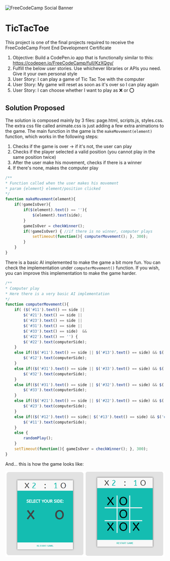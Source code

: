 ![FreeCodeCamp Social Banner](https://s3.amazonaws.com/freecodecamp/wide-social-banner.png)

# TicTacToe

This project is one of the final projects required to receive the FreeCodeCamp Front End Development Certificate

1. Objective: Build a CodePen.io app that is functionally similar to this: https://codepen.io/FreeCodeCamp/full/KzXQgy/
2. Fulfill the below user stories. Use whichever libraries or APIs you need. Give it your own personal style
3. User Story: I can play a game of Tic Tac Toe with the computer
4. User Story: My game will reset as soon as it's over so I can play again
5. User Story: I can choose whether I want to play as :x: or :o:

## Solution Proposed

The solution is composed mainly by 3 files: page.html, scripts.js, styles.css. The extra css file called animate.css is just adding a few extra animations to the game. 
The main function in the game is the `makeMovement(element)` function, which works in the following steps:
1. Checks if the game is over -> if it's not, the user can play
2. Checks if the player selected a valid position (you cannot play in the same position twice)
3. After the user make his movement, checks if there is a winner
4. If there's none, makes the computer play

```javascript
/**
* Function called when the user makes his movement
* param {element} element/position clicked
*/
function makeMovement(element){
	if(!gameIsOver){
		if($(element).text() == ''){
			$(element).text(side);
		}
		gameIsOver = checkWinner();
		if(!gameIsOver) { //if there is no winner, computer plays
			setTimeout(function(){ computerMovement(); }, 300);
		}
	}
}
```
There is a basic AI implemented to make the game a bit more fun. You can check the implementation under `computerMovement()` function. If you wish, you can improve this implementation to make the game harder.

```javascript
/**
* Computer play
* Here there is a very basic AI implementation
*/
function computerMovement(){
	if(	($('#11').text() == side ||
		$('#21').text() == side ||
		$('#23').text() == side ||
		$('#31').text() == side ||
		$('#33').text() == side)  &&
		$('#22').text() == '') {
		$('#22').text(computerSide);
	}
	else if(($('#11').text() == side || $('#13').text() == side) && $('#12').text() == ''){
		$('#12').text(computerSide);
	}
	else if(($('#31').text() == side || $('#33').text() == side) && $('#32').text() == ''){
		$('#32').text(computerSide);
	}
	else if(($('#31').text() == side || $('#32').text() == side) && $('#33').text() == ''){
		$('#33').text(computerSide);
	}
	else if(($('#21').text() == side || $('#22').text() == side) && $('#23').text() == ''){
		$('#23').text(computerSide);
	}
	else if(($('#12').text() == side|| $('#13').text() == side) && $('#11').text() == ''){
		$('#11').text(computerSide);
	}
	else {
		randomPlay();
	}
	setTimeout(function(){ gameIsOver = checkWinner(); }, 300);
}
```
And... this is how the game looks like:

<img src="pic.png" />


